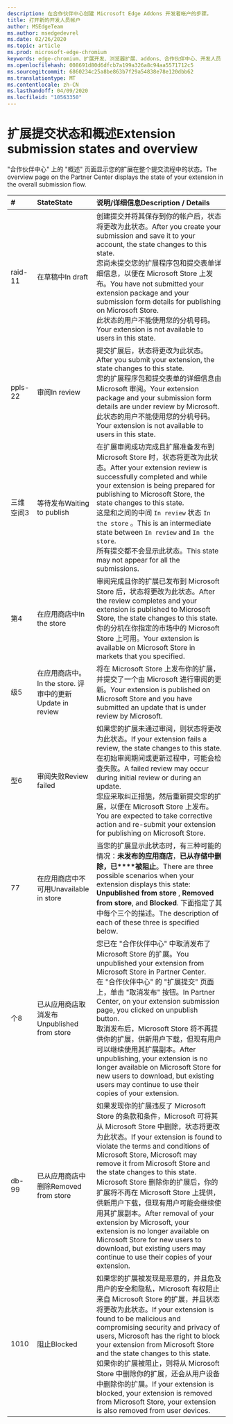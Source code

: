 ```yaml
---
description: 在合作伙伴中心创建 Microsoft Edge Addons 开发者帐户的步骤。
title: 打开新的开发人员帐户
author: MSEdgeTeam
ms.author: msedgedevrel
ms.date: 02/26/2020
ms.topic: article
ms.prod: microsoft-edge-chromium
keywords: edge-chromium、扩展开发、浏览器扩展、addons、合作伙伴中心、开发人员
ms.openlocfilehash: 008691d80d6dfcb7a199a326a8c94aa5571712c5
ms.sourcegitcommit: 6860234c25a8be863b7f29a54838e78e120dbb62
ms.translationtype: MT
ms.contentlocale: zh-CN
ms.lasthandoff: 04/09/2020
ms.locfileid: "10563350"
---
```

# <span data-ttu-id="213fc-104">扩展提交状态和概述</span><span class="sxs-lookup"><span data-stu-id="213fc-104">Extension submission states and overview</span></span>  

<span data-ttu-id="213fc-105">"合作伙伴中心" 上的 "概述" 页面显示您的扩展在整个提交流程中的状态。</span><span class="sxs-lookup"><span data-stu-id="213fc-105">The overview page on the Partner Center displays the state of your extension in the overall submission flow.</span></span>  

| # |  <span data-ttu-id="213fc-106">State</span><span class="sxs-lookup"><span data-stu-id="213fc-106">State</span></span> |  <span data-ttu-id="213fc-107">说明/详细信息</span><span class="sxs-lookup"><span data-stu-id="213fc-107">Description / Details</span></span> |  
|:--- |:--- |:--- |  
| <span data-ttu-id="213fc-108">raid-1</span><span class="sxs-lookup"><span data-stu-id="213fc-108">1</span></span> |  <span data-ttu-id="213fc-109">在草稿中</span><span class="sxs-lookup"><span data-stu-id="213fc-109">In draft</span></span> |  <span data-ttu-id="213fc-110">创建提交并将其保存到你的帐户后，状态将更改为此状态。</span><span class="sxs-lookup"><span data-stu-id="213fc-110">After you create your submission and save it to your account, the state changes to this state.</span></span>  <br />  <span data-ttu-id="213fc-111">您尚未提交您的扩展程序包和提交表单详细信息，以便在 Microsoft Store 上发布。</span><span class="sxs-lookup"><span data-stu-id="213fc-111">You have not submitted your extension package and your submission form details for publishing on Microsoft Store.</span></span>  <br />  <span data-ttu-id="213fc-112">此状态的用户不能使用您的分机号码。</span><span class="sxs-lookup"><span data-stu-id="213fc-112">Your extension is not available to users in this state.</span></span>  |  
| <span data-ttu-id="213fc-113">ppls-2</span><span class="sxs-lookup"><span data-stu-id="213fc-113">2</span></span>|  <span data-ttu-id="213fc-114">审阅</span><span class="sxs-lookup"><span data-stu-id="213fc-114">In review</span></span> |  <span data-ttu-id="213fc-115">提交扩展后，状态将更改为此状态。</span><span class="sxs-lookup"><span data-stu-id="213fc-115">After you submit your extension, the state changes to this state.</span></span>  <br />  <span data-ttu-id="213fc-116">您的扩展程序包和提交表单的详细信息由 Microsoft 审阅。</span><span class="sxs-lookup"><span data-stu-id="213fc-116">Your extension package and your submission form details are under review by Microsoft.</span></span>  <br />  <span data-ttu-id="213fc-117">此状态的用户不能使用您的分机号码。</span><span class="sxs-lookup"><span data-stu-id="213fc-117">Your extension is not available to users in this state.</span></span>  |  
| <span data-ttu-id="213fc-118">三维空间</span><span class="sxs-lookup"><span data-stu-id="213fc-118">3</span></span>|  <span data-ttu-id="213fc-119">等待发布</span><span class="sxs-lookup"><span data-stu-id="213fc-119">Waiting to publish</span></span> |  <span data-ttu-id="213fc-120">在扩展审阅成功完成且扩展准备发布到 Microsoft Store 时，状态将更改为此状态。</span><span class="sxs-lookup"><span data-stu-id="213fc-120">After your extension review is successfully completed and while your extension is being prepared for publishing to Microsoft Store, the state changes to this state.</span></span>  <br />  <span data-ttu-id="213fc-121">这是和之间的中间 `In review` 状态 `In the store` 。</span><span class="sxs-lookup"><span data-stu-id="213fc-121">This is an intermediate state between `In review` and `In the store`.</span></span>  <br />  <span data-ttu-id="213fc-122">所有提交都不会显示此状态。</span><span class="sxs-lookup"><span data-stu-id="213fc-122">This state may not appear for all the submissions.</span></span>  |  
| <span data-ttu-id="213fc-123">第</span><span class="sxs-lookup"><span data-stu-id="213fc-123">4</span></span>|  <span data-ttu-id="213fc-124">在应用商店中</span><span class="sxs-lookup"><span data-stu-id="213fc-124">In the store</span></span> |  <span data-ttu-id="213fc-125">审阅完成且你的扩展已发布到 Microsoft Store 后，状态将更改为此状态。</span><span class="sxs-lookup"><span data-stu-id="213fc-125">After the review completes and your extension is published to Microsoft Store, the state changes to this state.</span></span>  <br />  <span data-ttu-id="213fc-126">你的分机在你指定的市场中的 Microsoft Store 上可用。</span><span class="sxs-lookup"><span data-stu-id="213fc-126">Your extension is available on Microsoft Store in markets that you specified.</span></span>  |  
| <span data-ttu-id="213fc-127">级</span><span class="sxs-lookup"><span data-stu-id="213fc-127">5</span></span> |  <span data-ttu-id="213fc-128">在应用商店中。</span><span class="sxs-lookup"><span data-stu-id="213fc-128">In the store.</span></span>  <span data-ttu-id="213fc-129">评审中的更新</span><span class="sxs-lookup"><span data-stu-id="213fc-129">Update in review</span></span> |  <span data-ttu-id="213fc-130">将在 Microsoft Store 上发布你的扩展，并提交了一个由 Microsoft 进行审阅的更新。</span><span class="sxs-lookup"><span data-stu-id="213fc-130">Your extension is published on Microsoft Store and you have submitted an update that is under review by Microsoft.</span></span>  |  
| <span data-ttu-id="213fc-131">型</span><span class="sxs-lookup"><span data-stu-id="213fc-131">6</span></span> |  <span data-ttu-id="213fc-132">审阅失败</span><span class="sxs-lookup"><span data-stu-id="213fc-132">Review failed</span></span> |  <span data-ttu-id="213fc-133">如果您的扩展未通过审阅，则状态将更改为此状态。</span><span class="sxs-lookup"><span data-stu-id="213fc-133">If your extension fails a review, the state changes to this state.</span></span>  <br />  <span data-ttu-id="213fc-134">在初始审阅期间或更新过程中，可能会检查失败。</span><span class="sxs-lookup"><span data-stu-id="213fc-134">A failed review may occur during initial review or during an update.</span></span>  <br />  <span data-ttu-id="213fc-135">您应采取纠正措施，然后重新提交您的扩展，以便在 Microsoft Store 上发布。</span><span class="sxs-lookup"><span data-stu-id="213fc-135">You are expected to take corrective action and re-submit your extension for publishing on Microsoft Store.</span></span>  |  
| <span data-ttu-id="213fc-136">7</span><span class="sxs-lookup"><span data-stu-id="213fc-136">7</span></span> |  <span data-ttu-id="213fc-137">在应用商店中不可用</span><span class="sxs-lookup"><span data-stu-id="213fc-137">Unavailable in store</span></span> |  <span data-ttu-id="213fc-138">当您的扩展显示此状态时，有三种可能的情况：**未发布的应用商店**，**已从存储中删除，已\*\*\*\*被阻止**。</span><span class="sxs-lookup"><span data-stu-id="213fc-138">There are three possible scenarios when your extension displays this state:  **Unpublished from store** , **Removed from store**, and **Blocked**.</span></span>  <span data-ttu-id="213fc-139">下面指定了其中每个三个的描述。</span><span class="sxs-lookup"><span data-stu-id="213fc-139">The description of each of these three is specified below.</span></span>  |  
| <span data-ttu-id="213fc-140">个</span><span class="sxs-lookup"><span data-stu-id="213fc-140">8</span></span> |  <span data-ttu-id="213fc-141">已从应用商店取消发布</span><span class="sxs-lookup"><span data-stu-id="213fc-141">Unpublished from store</span></span> |  <span data-ttu-id="213fc-142">您已在 "合作伙伴中心" 中取消发布了 Microsoft Store 的扩展。</span><span class="sxs-lookup"><span data-stu-id="213fc-142">You unpublished your extension from Microsoft Store in Partner Center.</span></span>  <br />  <span data-ttu-id="213fc-143">在 "合作伙伴中心" 的 "扩展提交" 页面上，单击 "取消发布" 按钮。</span><span class="sxs-lookup"><span data-stu-id="213fc-143">In Partner Center, on your extension submission page, you clicked on unpublish button.</span></span>  <br />  <span data-ttu-id="213fc-144">取消发布后，Microsoft Store 将不再提供你的扩展，供新用户下载，但现有用户可以继续使用其扩展副本。</span><span class="sxs-lookup"><span data-stu-id="213fc-144">After unpublishing, your extension is no longer available on Microsoft Store for new users to download, but existing users may continue to use their copies of your extension.</span></span>  |  
| <span data-ttu-id="213fc-145">db-9</span><span class="sxs-lookup"><span data-stu-id="213fc-145">9</span></span> |  <span data-ttu-id="213fc-146">已从应用商店中删除</span><span class="sxs-lookup"><span data-stu-id="213fc-146">Removed from store</span></span> |  <span data-ttu-id="213fc-147">如果发现你的扩展违反了 Microsoft Store 的条款和条件，Microsoft 可将其从 Microsoft Store 中删除，状态将更改为此状态。</span><span class="sxs-lookup"><span data-stu-id="213fc-147">If your extension is found to violate the terms and conditions of Microsoft Store, Microsoft may remove it from Microsoft Store and the state changes to this state.</span></span>  <br />  <span data-ttu-id="213fc-148">Microsoft Store 删除你的扩展后，你的扩展将不再在 Microsoft Store 上提供，供新用户下载，但现有用户可能会继续使用其扩展副本。</span><span class="sxs-lookup"><span data-stu-id="213fc-148">After removal of your extension by Microsoft, your extension is no longer available on Microsoft Store for new users to download, but existing users may continue to use their copies of your extension.</span></span>  |  
| <span data-ttu-id="213fc-149">10</span><span class="sxs-lookup"><span data-stu-id="213fc-149">10</span></span> |  <span data-ttu-id="213fc-150">阻止</span><span class="sxs-lookup"><span data-stu-id="213fc-150">Blocked</span></span> |  <span data-ttu-id="213fc-151">如果您的扩展被发现是恶意的，并且危及用户的安全和隐私，Microsoft 有权阻止来自 Microsoft Store 的扩展，并且状态将更改为此状态。</span><span class="sxs-lookup"><span data-stu-id="213fc-151">If your extension is found to be malicious and compromising security and privacy of users, Microsoft has the right to block your extension from Microsoft Store and the state changes to this state.</span></span>  <br />  <span data-ttu-id="213fc-152">如果你的扩展被阻止，则将从 Microsoft Store 中删除你的扩展，还会从用户设备中删除你的扩展。</span><span class="sxs-lookup"><span data-stu-id="213fc-152">If your extension is blocked, your extension is removed from Microsoft Store, your extension is also removed from user devices.</span></span>  |  
